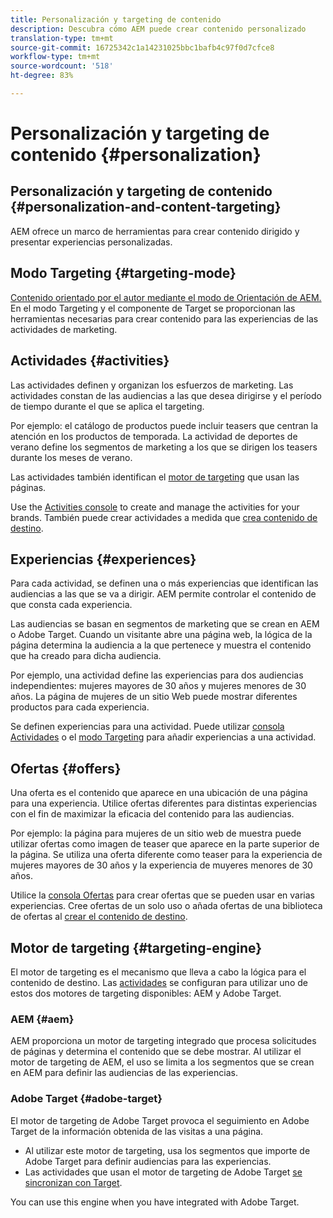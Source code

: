 ```yaml
---
title: Personalización y targeting de contenido
description: Descubra cómo AEM puede crear contenido personalizado
translation-type: tm+mt
source-git-commit: 16725342c1a14231025bbc1bafb4c97f0d7cfce8
workflow-type: tm+mt
source-wordcount: '518'
ht-degree: 83%

---
```



# Personalización y targeting de contenido {#personalization}

## Personalización y targeting de contenido {#personalization-and-content-targeting}

AEM ofrece un marco de herramientas para crear contenido dirigido y presentar experiencias personalizadas.

## Modo Targeting {#targeting-mode}

[Contenido orientado por el autor mediante el modo de Orientación de AEM. ](/help/sites-cloud/authoring/personalization/targeted-content.md) En el modo Targeting y el componente de Target se proporcionan las herramientas necesarias para crear contenido para las experiencias de las actividades de marketing.

## Actividades {#activities}

Las actividades definen y organizan los esfuerzos de marketing. Las actividades constan de las audiencias a las que desea dirigirse y el período de tiempo durante el que se aplica el targeting.

Por ejemplo: el catálogo de productos puede incluir teasers que centran la atención en los productos de temporada. La actividad de deportes de verano define los segmentos de marketing a los que se dirigen los teasers durante los meses de verano.

Las actividades también identifican el [motor de targeting](#targeting-engine) que usan las páginas.

Use the [Activities console](/help/sites-cloud/authoring/personalization/activities.md) to create and manage the activities for your brands. También puede crear actividades a medida que [crea contenido de destino](/help/sites-cloud/authoring/personalization/targeted-content.md).

## Experiencias {#experiences}

Para cada actividad, se definen una o más experiencias que identifican las audiencias a las que se va a dirigir. AEM permite controlar el contenido de que consta cada experiencia.

Las audiencias se basan en segmentos de marketing que se crean en AEM o Adobe Target. Cuando un visitante abre una página web, la lógica de la página determina la audiencia a la que pertenece y muestra el contenido que ha creado para dicha audiencia.

Por ejemplo, una actividad define las experiencias para dos audiencias independientes: mujeres mayores de 30 años y mujeres menores de 30 años. La página de mujeres de un sitio Web puede mostrar diferentes productos para cada experiencia.

Se definen experiencias para una actividad. Puede utilizar [consola Actividades](/help/sites-cloud/authoring/personalization/activities.md#adding-editing-an-activity-using-the-activities-console) o el [modo Targeting](/help/sites-cloud/authoring/personalization/targeted-content.md#adding-and-removing-experiences-using-targeting-mode) para añadir experiencias a una actividad.

## Ofertas {#offers}

Una oferta es el contenido que aparece en una ubicación de una página para una experiencia. Utilice ofertas diferentes para distintas experiencias con el fin de maximizar la eficacia del contenido para las audiencias.

Por ejemplo: la página para mujeres de un sitio web de muestra puede utilizar ofertas como imagen de teaser que aparece en la parte superior de la página. Se utiliza una oferta diferente como teaser para la experiencia de mujeres mayores de 30 años y la experiencia de muyeres menores de 30 años.

Utilice la [consola Ofertas](/help/sites-cloud/authoring/personalization/offers.md) para crear ofertas que se pueden usar en varias experiencias. Cree ofertas de un solo uso o añada ofertas de una biblioteca de ofertas al [crear el contenido de destino](/help/sites-cloud/authoring/personalization/targeted-content.md).

## Motor de targeting {#targeting-engine}

El motor de targeting es el mecanismo que lleva a cabo la lógica para el contenido de destino. Las [actividades](/help/sites-cloud/authoring/personalization/activities.md) se configuran para utilizar uno de estos dos motores de targeting disponibles: AEM y Adobe Target.

### AEM {#aem}

AEM proporciona un motor de targeting integrado que procesa solicitudes de páginas y determina el contenido que se debe mostrar. Al utilizar el motor de targeting de AEM, el uso se limita a los segmentos que se crean en AEM para definir las audiencias de las experiencias.

### Adobe Target {#adobe-target}

El motor de targeting de Adobe Target provoca el seguimiento en Adobe Target de la información obtenida de las visitas a una página.

* Al utilizar este motor de targeting, usa los segmentos que importe de Adobe Target para definir audiencias para las experiencias.
* Las actividades que usan el motor de targeting de Adobe Target [se sincronizan con Target](/help/sites-cloud/authoring/personalization/activities.md#synchronizing-activities-with-adobe-target).

You can use this engine when you have integrated with Adobe Target. <!--You can use this engine when you have [integrated with Adobe Target](/help/sites-administering/opt-in.md).-->
